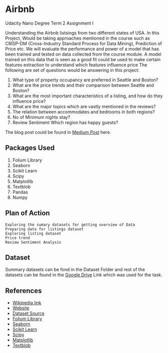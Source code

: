 # Airbnb
Udacity Nano Degree Term 2 Assignment I

Understanding the Airbnb listsings from two different states of USA. In this Project, Would be taking approaches mentioned in the course such as CRISP-DM (Cross-Industry Standard Process for Data Mining), Prediction of Price etc. We will evaluate the performance and power of a model that has been trained and tested on data collected from the course module. A model trained on this data that is seen as a good fit could be used to make certain features extraction to understand which features influence price 
The following are set of questions would be answering in this project:
<ol>
    <li>What type of property occupancy are preferred in Seattle and Boston?</li>
    <li>What are the price trends and their comparison between Seattle and Boston?</li>
    <li>What are the most important characteristics of a listing, and how do they influence price?</li>
    <li>What are the major topics which are vastly mentioned in the reviews?</li>
    <li>The relation between accommodates and bedrooms in both regions?</li>
    <li>No of Minimum nights stay?</li>
    <li>Review Sentiment Which region has happy guests?</li></ol>


The blog post could be found in <a href="https://007jetfire.medium.com/comprehensive-airbnb-listing-analysis-of-boston-and-seattle-32da1a69a39">Medium Post</a> here.

## Packages Used

1. Folium Library
2. Seaborn
3. Scikit Learn
4. Scipy
5. Matplotlib
6. Textblob
7. Pandas
8. Numpy

## Plan of Action

    Exploring the sumary datasets for getting overview of Data
    Preparing data for listings dataset
    Exploring listing dataset
    Price trend
    Review Sentiment Analysis
    
## Dataset
Summary datasets can be fond in the Dataset Folder and rest of the datasets can be found in the <a href="https://drive.google.com/drive/folders/1u9eFgTVBGJ8Z8hDCpCNVMuyWlm1ZOt2S?usp=sharing">Google Drive</a> Link which was used for the task. 

    
## References
<ul>
    <li><a href="https://en.wikipedia.org/wiki/Airbnb">Wikipedia link</a></li>
    <li><a href="https://www.airbnb.co.in/">Website</a></li>
    <li><a href="http://insideairbnb.com/get-the-data.html">Dataset Source</a></li>
    <li><a href="https://python-visualization.github.io/folium/">Folium Library</a></li>
    <li><a href="https://seaborn.pydata.org/index.html">Seaborn</a></li>
    <li><a href="https://scikit-learn.org/stable/index.html">Scikit Learn</a></li>
    <li><a href="https://www.scipy.org/">Scipy</a></li>
    <li><a href="https://matplotlib.org/">Matplotlib</a></li>
    <li><a href="https://textblob.readthedocs.io/en/dev/">Textblob</a></li>
</ul>

